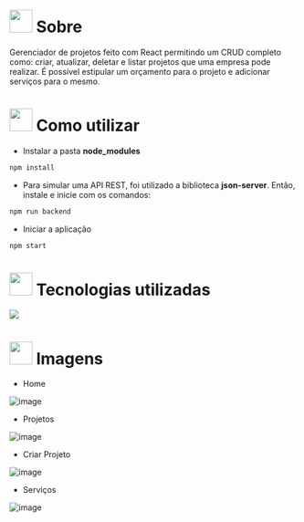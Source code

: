 # <img height="40" src="https://user-images.githubusercontent.com/84249945/219458363-0df46081-95bd-4878-a828-541457541cbd.png"/> Sobre
Gerenciador de projetos feito com React permitindo um CRUD completo como: criar, atualizar, deletar e listar projetos que uma empresa pode realizar. É possível estipular um orçamento para o projeto e adicionar serviços para o mesmo.

# <img height="40" src="https://user-images.githubusercontent.com/84249945/219471082-bba3510e-ee6d-4a6e-bf78-d7afc692043e.png"/> Como utilizar
* Instalar a pasta <strong>node_modules</strong>
```bash
npm install
```
* Para simular uma API REST, foi utilizado a biblioteca <b>json-server</b>. Então, instale e inicie com os comandos:
```bash
npm run backend
```

* Iniciar a aplicação
```bash
npm start
```
# <img height="40" src="https://user-images.githubusercontent.com/84249945/219471565-77dd520e-41ee-41f8-8fb9-0e259535a867.png"/> Tecnologias utilizadas
<p>
  <a href="https://skillicons.dev">
    <img src="https://skillicons.dev/icons?i=html,css,js,react,nodejs" />
  </a>
</p>

# <img height="40" src="https://user-images.githubusercontent.com/84249945/219472556-367952b0-d430-495e-87b9-3f4611bdab21.png" /> Imagens
* Home

![image](https://github.com/RafaelBig-BSI/projeto-costs/assets/84249945/607f7d8e-5b61-4719-83ef-456b44d274b9)


* Projetos

![image](https://github.com/RafaelBig-BSI/projeto-costs/assets/84249945/a6661527-b1f3-4e61-8764-768d8c60a85e)

* Criar Projeto

![image](https://github.com/RafaelBig-BSI/projeto-costs/assets/84249945/b99db206-f9ee-4194-9818-62f18d8a81f9)


* Serviços

![image](https://github.com/RafaelBig-BSI/projeto-costs/assets/84249945/0b3b4467-cf26-4cd1-9e01-21df4f58fdf7)
